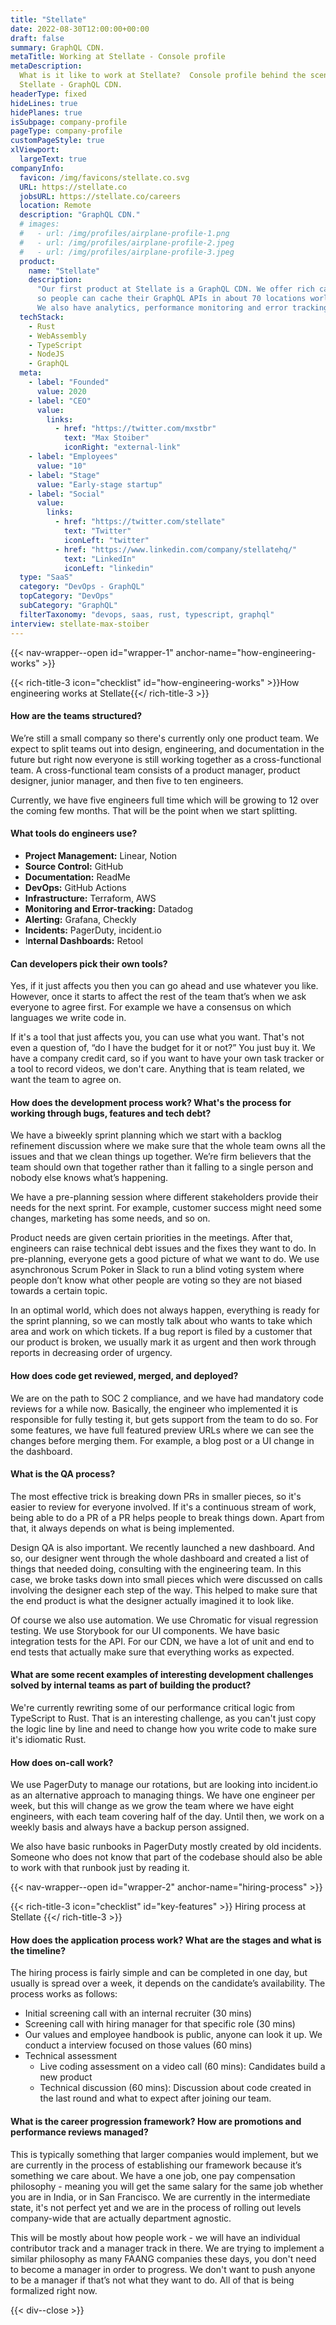```yaml
---
title: "Stellate"
date: 2022-08-30T12:00:00+00:00
draft: false
summary: GraphQL CDN.
metaTitle: Working at Stellate - Console profile
metaDescription:
  What is it like to work at Stellate?  Console profile behind the scenes at
  Stellate - GraphQL CDN.
headerType: fixed
hideLines: true
hidePlanes: true
isSubpage: company-profile
pageType: company-profile
customPageStyle: true
xlViewport:
  largeText: true
companyInfo:
  favicon: /img/favicons/stellate.co.svg
  URL: https://stellate.co
  jobsURL: https://stellate.co/careers
  location: Remote
  description: "GraphQL CDN."
  # images:
  #   - url: /img/profiles/airplane-profile-1.png
  #   - url: /img/profiles/airplane-profile-2.jpeg
  #   - url: /img/profiles/airplane-profile-3.jpeg
  product:
    name: "Stellate"
    description:
      "Our first product at Stellate is a GraphQL CDN. We offer rich caching, 
      so people can cache their GraphQL APIs in about 70 locations worldwide. 
      We also have analytics, performance monitoring and error tracking."
  techStack:
    - Rust
    - WebAssembly
    - TypeScript
    - NodeJS
    - GraphQL
  meta:
    - label: "Founded"
      value: 2020
    - label: "CEO"
      value:
        links:
          - href: "https://twitter.com/mxstbr"
            text: "Max Stoiber"
            iconRight: "external-link"
    - label: "Employees"
      value: "10"
    - label: "Stage"
      value: "Early-stage startup"
    - label: "Social"
      value:
        links:
          - href: "https://twitter.com/stellate"
            text: "Twitter"
            iconLeft: "twitter"
          - href: "https://www.linkedin.com/company/stellatehq/"
            text: "LinkedIn"
            iconLeft: "linkedin"
  type: "SaaS"
  category: "DevOps - GraphQL"
  topCategory: "DevOps"
  subCategory: "GraphQL"
  filterTaxonomy: "devops, saas, rust, typescript, graphql"
interview: stellate-max-stoiber
---
```


{{< nav-wrapper--open id="wrapper-1" anchor-name="how-engineering-works" >}}

{{< rich-title-3 icon="checklist" id="how-engineering-works" >}}How engineering
works at Stellate{{</ rich-title-3 >}}

#### How are the teams structured?

We’re still a small company so there's currently only one product team. We
expect to split teams out into design, engineering, and documentation in the
future but right now everyone is still working together as a cross-functional
team. A cross-functional team consists of a product manager, product designer,
junior manager, and then five to ten engineers.

Currently, we have five engineers full time which will be growing to 12 over the
coming few months. That will be the point when we start splitting.

#### What tools do engineers use?

- **Project Management:** Linear, Notion
- **Source Control:** GitHub
- **Documentation:** ReadMe
- **DevOps:** GitHub Actions
- **Infrastructure:** Terraform, AWS
- **Monitoring and Error-tracking:** Datadog
- **Alerting:** Grafana, Checkly
- **Incidents:** PagerDuty, incident.io
- I**nternal Dashboards:** Retool

#### Can developers pick their own tools?

Yes, if it just affects you then you can go ahead and use whatever you like.
However, once it starts to affect the rest of the team that’s when we ask
everyone to agree first. For example we have a consensus on which languages we
write code in.

If it's a tool that just affects you, you can use what you want. That's not even
a question of, “do I have the budget for it or not?” You just buy it. We have a
company credit card, so if you want to have your own task tracker or a tool to
record videos, we don't care. Anything that is team related, we want the team to
agree on.

#### How does the development process work? What's the process for working through bugs, features and tech debt?

We have a biweekly sprint planning which we start with a backlog refinement
discussion where we make sure that the whole team owns all the issues and that
we clean things up together. We’re firm believers that the team should own that
together rather than it falling to a single person and nobody else knows what’s
happening. 

We have a pre-planning session where different stakeholders provide their needs
for the next sprint. For example, customer success might need some changes,
marketing has some needs, and so on.

Product needs are given certain priorities in the meetings. After that,
engineers can raise technical debt issues and the fixes they want to do. In
pre-planning, everyone gets a good picture of what we want to do. We use
asynchronous Scrum Poker in Slack to run a blind voting system where people
don’t know what other people are voting so they are not biased towards a certain
topic. 

In an optimal world, which does not always happen, everything is ready for the
sprint planning, so we can mostly talk about who wants to take which area and
work on which tickets. If a bug report is filed by a customer that our product
is broken, we usually mark it as urgent and then work through reports in
decreasing order of urgency. 

#### How does code get reviewed, merged, and deployed?

We are on the path to SOC 2 compliance, and we have had mandatory code reviews
for a while now. Basically, the engineer who implemented it is responsible for
fully testing it, but gets support from the team to do so. For some features, we
have full featured preview URLs where we can see the changes before merging
them. For example, a blog post or a UI change in the dashboard.

#### What is the QA process?

The most effective trick is breaking down PRs in smaller pieces, so it's easier
to review for everyone involved. If it's a continuous stream of work, being able
to do a PR of a PR helps people to break things down. Apart from that, it always
depends on what is being implemented.

Design QA is also important. We recently launched a new dashboard. And so, our
designer went through the whole dashboard and created a list of things that
needed doing, consulting with the engineering team. In this case, we broke tasks
down into small pieces which were discussed on calls involving the designer each
step of the way. This helped to make sure that the end product is what the
designer actually imagined it to look like.

Of course we also use automation. We use Chromatic for visual regression
testing. We use Storybook for our UI components. We have basic integration tests
for the API. For our CDN, we have a lot of unit and end to end tests that
actually make sure that everything works as expected.

#### What are some recent examples of interesting development challenges solved by internal teams as part of building the product?

We're currently rewriting some of our performance critical logic from TypeScript
to Rust. That is an interesting challenge, as you can't just copy the logic line
by line and need to change how you write code to make sure it's idiomatic Rust.

#### How does on-call work?

We use PagerDuty to manage our rotations, but are looking into incident.io as an
alternative approach to managing things. We have one engineer per week, but this
will change as we grow the team where we have eight engineers, with each team
covering half of the day. Until then, we work on a weekly basis and always have
a backup person assigned. 

We also have basic runbooks in PagerDuty mostly created by old incidents.
Someone who does not know that part of the codebase should also be able to work
with that runbook just by reading it.

{{< nav-wrapper--open id="wrapper-2" anchor-name="hiring-process" >}}

{{< rich-title-3 icon="checklist" id="key-features" >}} Hiring process at
Stellate {{</ rich-title-3 >}}

#### How does the application process work? What are the stages and what is the timeline?

The hiring process is fairly simple and can be completed in one day, but usually is spread over a week, it depends on the candidate’s availability. The process works as follows:

- Initial screening call with an internal recruiter (30 mins)
- Screening call with hiring manager for that specific role (30 mins)
- Our values and employee handbook is public, anyone can look it up. We conduct a interview focused on those values (60 mins)
- Technical assessment
  - Live coding assessment on a video call (60 mins): Candidates build a new product
  - Technical discussion (60 mins): Discussion about code created in the last round and what to expect after joining our team.

#### What is the career progression framework? How are promotions and performance reviews managed?

This is typically something that larger companies would implement, but we are
currently in the process of establishing our framework because it’s something we
care about. We have a one job, one pay compensation philosophy - meaning you
will get the same salary for the same job whether you are in India, or in San
Francisco. We are currently in the intermediate state, it's not perfect yet and
we are in the process of rolling out levels company-wide that are actually
department agnostic.

This will be mostly about how people work - we will have an individual
contributor track and a manager track in there. We are trying to implement a
similar philosophy as many FAANG companies these days, you don't need to become
a manager in order to progress. We don't want to push anyone to be a manager if
that’s not what they want to do. All of that is being formalized right now.

{{< div--close >}}
